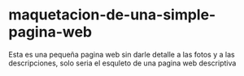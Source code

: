 # maquetacion-de-una-simple-pagina-web
Esta es una pequeña pagina web sin darle detalle a las fotos y a las descripciones, solo seria el esquleto de una pagina web descriptiva
